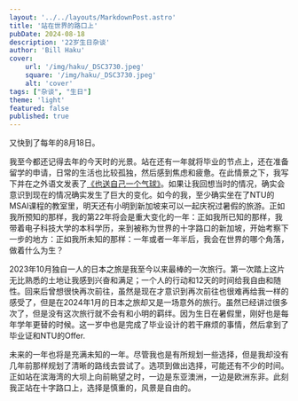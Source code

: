 ```yaml
---
layout: '../../layouts/MarkdownPost.astro'
title: '站在世界的路口上'
pubDate: 2024-08-18
description: '22岁生日杂谈'
author: 'Bill Haku'
cover:
    url: '/img/haku/_DSC3730.jpeg'
    square: '/img/haku/_DSC3730.jpeg'
    alt: 'cover'
tags: ["杂谈", "生日"]
theme: 'light'
featured: false
published: true
---
```


又快到了每年的8月18日。

我至今都还记得去年的今天时的光景。站在还有一年就将毕业的节点上，还在准备留学的申请，日常的生活也比较孤独，然后感到焦虑和疲惫。在此情景之下，我写下并在之外语文发表了[《也送自己一个气球》](/posts/birthday_2023)。如果让我回想当时的情况，确实会意识到现在的情况确实发生了巨大的变化。如今的我，至少确实坐在了NTU的MSAI课程的教室里，明天还有小明到新加坡来可以一起庆祝过暑假的旅游。正如我所预知的那样，我的第22年将会是重大变化的一年：正如我所已知的那样，我带着电子科技大学的本科学历，来到被称为世界的十字路口的新加坡，开始考察下一步的地方：正如我所未知的那样：一年或者一年半后，我会在世界的哪个角落，做着什么为生？

2023年10月独自一人的日本之旅是我至今以来最棒的一次旅行。第一次踏上这片无比熟悉的土地让我感到兴奋和满足；一个人的行动和12天的时间给我自由和随性。回来后曾想很快再次前往，虽然是现在才意识到再次前往也很难再给我一样的感受了，但是在2024年1月的日本之旅却又是一场意外的旅行。虽然已经讲过很多次了，但是没有这次旅行就不会有和小明的羁绊。因为生日在暑假里，刚好也是每年学年更替的时候。这一岁中也是完成了毕业设计的若干麻烦的事情，然后拿到了毕业证和NTU的Offer.

未来的一年也将是充满未知的一年。尽管我也是有所规划一些选择，但是我却没有几年前那样规划了清晰的路线去尝试了。选项到做出选择，可能还有不少的时间。正如站在滨海湾的大坝上向前眺望之时，一边是东亚澳洲，一边是欧洲东非。此刻我正站在十字路口上，选择是慎重的，风景是自由的。
